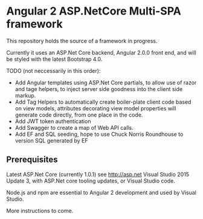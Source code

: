 # Angular 2 ASP.NetCore Multi-SPA framework

This repository holds the source of a framework in progress. 

Currently it uses an ASP.Net Core backend, Angular 2.0.0 front end, and will be styled with the latest Bootstrap 4.0.

TODO 
(not neccessarily in this order):

- Add Angular templates using ASP.Net Core partials, to allow use of razor and tage helpers, to inject server side goodness into the client side markup.
- Add Tag Helpers to automatically create boiler-plate client code based on view models, attributes decorating view model properties will generate code directly, from one place in the code.
- Add JWT token authentication
- Add Swagger to create a map of Web API calls.
- Add EF and SQL seeding, hope to use Chuck Norris Roundhouse to version SQL generated by EF

## Prerequisites

Latest ASP.Net Core (currently 1.0.1) see http://asp.net
Visual Studio 2015 Update 3, with ASP.Net core tooling updates, or Visual Studio code.

Node.js and npm are essential to Angular 2 development and used by Visual Studio. 
    
More instructions to come.

